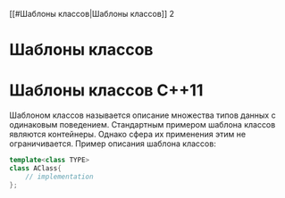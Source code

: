 
[[#Шаблоны классов|Шаблоны классов]] 2



# Шаблоны классов



















# Шаблоны классов C++11 #

Шаблоном классов называется описание множества типов данных с одинаковым поведением. Стандартным примером шаблона классов являются контейнеры. Однако сфера их применения этим не ограничивается. Пример описания шаблона классов:
```c++
template<class TYPE>
class AClass{
    // implementation
};
```





